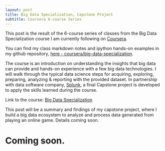 ```yaml
---
layout: post
title: Big Data Specialization, Capstone Project
subtitle: Coursera 6-course Series
---
```


This post is the result of the 6-course series of classes from the Big Data Specialization course I am currently following on [Coursera](http://www.coursera.org).<br>

You can find my class markdown notes and ipython hands-on examples in my github repository, [here - coursera/big-data-specialization](https://github.com/jaysonfrancis/coursera/tree/master/bigdata-specialization-ucsandiego).

The course is an introduction on understanding the insights that big data can provide and hands-on experience with a few big data technologies.
I will walk through the typical  data science steps for acquiring, exploring, preparing, analyzing & reporting with the provided dataset. 
In partnership with data software company, [Splunk](http://www.splunk.com), a final Capstone project is developed to apply the skills learned during the course.
 
Link to the course: [Big Data Specialization](https://www.coursera.org/specializations/big-data)


This post will be a summary and findings of my capstone project, where I build a big data ecosystem to analyze and process data generated from playing an online game. Details coming soon.

# Coming soon.